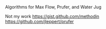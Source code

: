 Algorithms for Max Flow, Prufer, and Water Jug

Not my work
https://gist.github.com/methodin
https://github.com/jleppert/prufer
